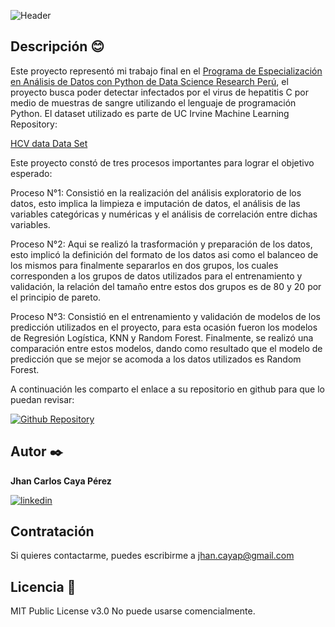 ![Header](https://user-images.githubusercontent.com/70854575/230533809-f2cb6b9c-459e-4498-a637-6ff79f86f969.jpg "Header")

## Descripción 😊

Este proyecto representó mi trabajo final en el [Programa de Especialización en Análisis de Datos con Python de Data Science Research Perú](https://drive.google.com/file/d/1DOwuVodwuh-Ec_fF-qsiCSzIvVybSMgY/view?usp=sharing), el proyecto busca poder detectar infectados por el virus de hepatitis C por medio de muestras de sangre utilizando el lenguaje de programación Python. 
El dataset utilizado es parte de UC Irvine Machine Learning Repository:

[HCV data Data Set](https://archive.ics.uci.edu/ml/datasets/HCV+data) 

Este proyecto constó de tres procesos importantes para lograr el objetivo esperado:

Proceso N°1: Consistió en la realización del análisis exploratorio de los datos, esto implica la limpieza e imputación de datos, el análisis de las variables categóricas y numéricas y el análisis de correlación entre dichas variables.

Proceso N°2: Aqui se realizó la trasformación y preparación de los datos, esto implicó la definición del formato de los datos asi como el balanceo de los mismos para finalmente separarlos en dos grupos, los cuales corresponden a los grupos de datos utilizados para el entrenamiento y validación, la relación del tamaño entre estos dos grupos es de 80 y 20 por el principio de pareto.

Proceso N°3: Consistió en el entrenamiento y validación de modelos de los predicción utilizados en el proyecto, para esta ocasión fueron los modelos de Regresión Logística, KNN y Random Forest. Finalmente, se realizó una comparación entre estos modelos, dando como resultado que el modelo de predicción que se mejor se acomoda a los datos utilizados es Random Forest.

A continuación les comparto el enlace a su repositorio en github para que lo puedan revisar: 

[![Github Repository](https://img.shields.io/static/v1?label=&message=Github%20Repository&color=000000&style=for-the-badge&logo=github&logoColor=white)](https://github.com/jhancp/Prediccion_de_HCV)

## Autor ✒️
**Jhan Carlos Caya Pérez**

[![linkedin](https://img.shields.io/static/v1?label=&message=linkedin&color=0e76a8&logo=linkedin&logoColor=white&style=for-the-badge)](https://www.linkedin.com/in/jhancp/)

## Contratación
Si quieres contactarme, puedes escribirme a jhan.cayap@gmail.com 

## Licencia 📄
MIT Public License v3.0
No puede usarse comencialmente.
